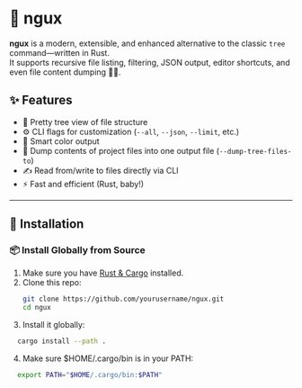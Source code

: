 # 🌳 ngux

**ngux** is a modern, extensible, and enhanced alternative to the classic `tree` command—written in Rust.  
It supports recursive file listing, filtering, JSON output, editor shortcuts, and even file content dumping 📁📄.

## ✨ Features

- 📂 Pretty tree view of file structure
- ⚙️ CLI flags for customization (`--all`, `--json`, `--limit`, etc.)
- 🎨 Smart color output
- 📑 Dump contents of project files into one output file (`--dump-tree-files-to`)
- ✍️ Read from/write to files directly via CLI
- ⚡ Fast and efficient (Rust, baby!)

---

## 🚀 Installation

### 📦 Install Globally from Source

1. Make sure you have [Rust & Cargo](https://rustup.rs/) installed.
2. Clone this repo:
   ```bash
   git clone https://github.com/yourusername/ngux.git
   cd ngux
   ```
3. Install it globally:

  ```bash
    cargo install --path .
  ```
4. Make sure $HOME/.cargo/bin is in your PATH:

  ```bash
    export PATH="$HOME/.cargo/bin:$PATH"
  ```

